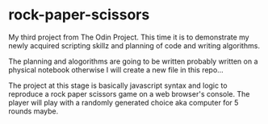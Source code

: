 # rock-paper-scissors

My third project from The Odin Project. This time it is to demonstrate my newly acquired scripting skillz and planning of code and writing algorithms.

The planning and alogorithms are going to be written probably written on a physical notebook otherwise I will create a new file in this repo...

The project at this stage is basically javascript syntax and logic to reproduce a rock paper scissors game on a web browser's console. The player will play with a randomly generated choice aka computer for 5 rounds maybe.
